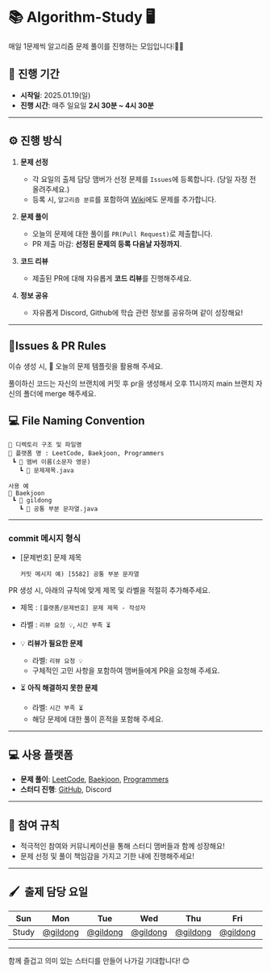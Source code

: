 # 📚 Algorithm-Study 🖥
매일 1문제씩 알고리즘 문제 풀이를 진행하는 모임입니다❕🏃🏻

## **📅 진행 기간**
- **시작일**: 2025.01.19(일)
- **진행 시간**: 매주 일요일 **2시 30분 ~ 4시 30분**

---

## **⚙️ 진행 방식**
1. **문제 선정**
   - 각 요일의 출제 담당 맴버가 선정 문제를 `Issues`에 등록합니다. (당일 자정 전 올려주세요.)
   - 등록 시, `알고리즘 분류`를 포함하여 [Wiki](https://github.com/9taetae9/algorithm-study/wiki)에도 문제를 추가합니다.

2. **문제 풀이**  
   - 오늘의 문제에 대한 풀이를 `PR(Pull Request)`로 제출합니다.
   - PR 제출 마감: **선정된 문제의 등록 다음날 자정까지**.

3. **코드 리뷰**  
   - 제출된 PR에 대해 자유롭게 **코드 리뷰**를 진행해주세요.
  
4. **정보 공유**  
   - 자유롭게 Discord, Github에 학습 관련 정보를 공유하며 같이 성장해요!
---



## **📜Issues & PR Rules**
이슈 생성 시, 🎯 오늘의 문제 템플릿을 활용해 주세요.

풀이하신 코드는 자신의 브랜치에 커밋 후 pr을 생성해서 오후 11시까지 main 브랜치 자신의 폴더에 merge 해주세요.
## **💻 File Naming Convention**
```
📂 디렉토리 구조 및 파일명 
📂 플랫폼 명 : LeetCode, Baekjoon, Programmers 
 ┗ 📂 맴버 이름(소문자 영문)
   ┗ 📜 문제제목.java

사용 예
📂 Baekjoon
 ┗ 📂 gildong
   ┗ 📜 공통 부분 문자열.java
```
---
### commit 메시지 형식
- [문제번호] 문제 제목
  ```
  커밋 메시지 예) [5582] 공통 부분 문자열
  ```
PR 생성 시, 아래의 규칙에 맞게 제목 및 라벨을 적절히 추가해주세요.
- 제목 : `[플랫폼/문제번호] 문제 제목 - 작성자`
- 라벨 : `리뷰 요청 💡`, `시간 부족 ⏳` 
- 💡 **리뷰가 필요한 문제**  
  - 라벨: `리뷰 요청 💡`
  - 구체적인 고민 사항을 포함하여 맴버들에게 PR을 요청해 주세요.

- ⏳ **아직 해결하지 못한 문제**  
  - 라벨: `시간 부족 ⏳`  
  - 해당 문제에 대한 풀이 흔적을 포함해 주세요.
  

---

## **💻 사용 플랫폼**
- **문제 풀이**: [LeetCode](https://leetcode.com), [Baekjoon](https://www.acmicpc.net), [Programmers](https://programmers.co.kr)  
- **스터디 진행**: [GitHub](https://github.com), Discord

---

## **🤝 참여 규칙**
- 적극적인 참여와 커뮤니케이션을 통해 스터디 맴버들과 함께 성장해요!
- 문제 선정 및 풀이 책임감을 가지고 기한 내에 진행해주세요!

---
## 🖌️&nbsp;&nbsp;출제 담당 요일
|Sun|Mon|Tue|Wed|Thu|Fri|Sat|
|:-:|:-:|:-:|:-:|:-:|:-:|:-:|
|Study|[@gildong](https://github.com/gildong)|[@gildong](https://github.com/gildong)|[@gildong](https://github.com/gildong)|[@gildong](https://github.com/gildong)|[@gildong](https://github.com/gildong)|[@gildong](https://github.com/gildong)|

---

함께 즐겁고 의미 있는 스터디를 만들어 나가길 기대합니다! 😊
